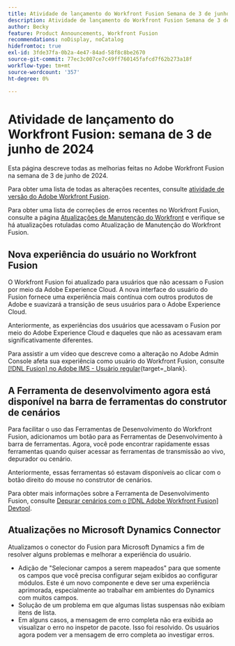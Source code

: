 ```yaml
---
title: Atividade de lançamento do Workfront Fusion Semana de 3 de junho de 2024
description: Atividade de lançamento do Workfront Fusion Semana de 3 de junho de 2024
author: Becky
feature: Product Announcements, Workfront Fusion
recommendations: noDisplay, noCatalog
hidefromtoc: true
exl-id: 3fde37fa-0b2a-4e47-84ad-58f8c8be2670
source-git-commit: 77ec3c007ce7c49ff760145fafcd7f62b273a18f
workflow-type: tm+mt
source-wordcount: '357'
ht-degree: 0%

---
```


# Atividade de lançamento do Workfront Fusion: semana de 3 de junho de 2024

Esta página descreve todas as melhorias feitas no Adobe Workfront Fusion na semana de 3 de junho de 2024.

Para obter uma lista de todas as alterações recentes, consulte [atividade de versão do Adobe Workfront Fusion](/help/workfront-fusion/fusion-product-releases/fusion-release-activity.md).

Para obter uma lista de correções de erros recentes no Workfront Fusion, consulte a página [Atualizações de Manutenção do Workfront](https://experienceleague.adobe.com/docs/workfront-known-issues/releases/current-updates.html) e verifique se há atualizações rotuladas como Atualização de Manutenção do Workfront Fusion.

## Nova experiência do usuário no Workfront Fusion

O Workfront Fusion foi atualizado para usuários que não acessam o Fusion por meio da Adobe Experience Cloud. A nova interface do usuário do Fusion fornece uma experiência mais contínua com outros produtos de Adobe e suavizará a transição de seus usuários para o Adobe Experience Cloud.

Anteriormente, as experiências dos usuários que acessavam o Fusion por meio do Adobe Experience Cloud e daqueles que não as acessavam eram significativamente diferentes.

Para assistir a um vídeo que descreve como a alteração no Adobe Admin Console afeta sua experiência como usuário do Workfront Fusion, consulte [[!DNL Fusion] no Adobe IMS - Usuário regular](https://video.tv.adobe.com/v/3412465/){target=_blank}.

## A Ferramenta de desenvolvimento agora está disponível na barra de ferramentas do construtor de cenários

Para facilitar o uso das Ferramentas de Desenvolvimento do Workfront Fusion, adicionamos um botão para as Ferramentas de Desenvolvimento à barra de ferramentas. Agora, você pode encontrar rapidamente essas ferramentas quando quiser acessar as ferramentas de transmissão ao vivo, depurador ou cenário.

Anteriormente, essas ferramentas só estavam disponíveis ao clicar com o botão direito do mouse no construtor de cenários.

Para obter mais informações sobre a Ferramenta de Desenvolvimento Fusion, consulte [Depurar cenários com o [!DNL Adobe Workfront Fusion] Devtool](/help/workfront-fusion/manage-scenarios/debug-a-scenario.md).

## Atualizações no Microsoft Dynamics Connector

Atualizamos o conector do Fusion para Microsoft Dynamics a fim de resolver alguns problemas e melhorar a experiência do usuário.

* Adição de &quot;Selecionar campos a serem mapeados&quot; para que somente os campos que você precisa configurar sejam exibidos ao configurar módulos. Este é um novo componente e deve ser uma experiência aprimorada, especialmente ao trabalhar em ambientes do Dynamics com muitos campos.
* Solução de um problema em que algumas listas suspensas não exibiam itens de lista.
* Em alguns casos, a mensagem de erro completa não era exibida ao visualizar o erro no inspetor de pacote. Isso foi resolvido. Os usuários agora podem ver a mensagem de erro completa ao investigar erros.
